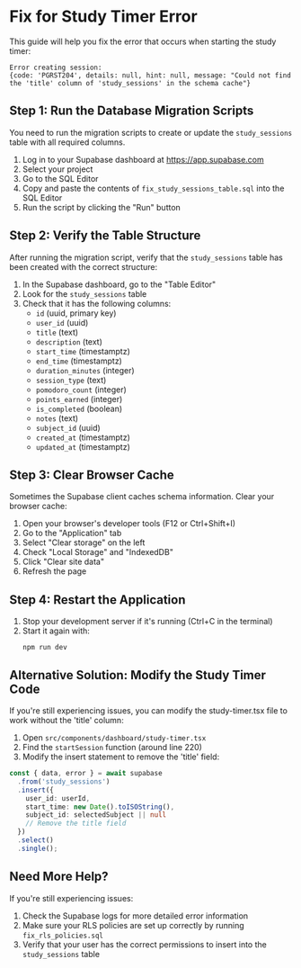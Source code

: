 # Fix for Study Timer Error

This guide will help you fix the error that occurs when starting the study timer:
```
Error creating session: 
{code: 'PGRST204', details: null, hint: null, message: "Could not find the 'title' column of 'study_sessions' in the schema cache"}
```

## Step 1: Run the Database Migration Scripts

You need to run the migration scripts to create or update the `study_sessions` table with all required columns.

1. Log in to your Supabase dashboard at https://app.supabase.com
2. Select your project
3. Go to the SQL Editor
4. Copy and paste the contents of `fix_study_sessions_table.sql` into the SQL Editor
5. Run the script by clicking the "Run" button

## Step 2: Verify the Table Structure

After running the migration script, verify that the `study_sessions` table has been created with the correct structure:

1. In the Supabase dashboard, go to the "Table Editor"
2. Look for the `study_sessions` table
3. Check that it has the following columns:
   - `id` (uuid, primary key)
   - `user_id` (uuid)
   - `title` (text)
   - `description` (text)
   - `start_time` (timestamptz)
   - `end_time` (timestamptz)
   - `duration_minutes` (integer)
   - `session_type` (text)
   - `pomodoro_count` (integer)
   - `points_earned` (integer)
   - `is_completed` (boolean)
   - `notes` (text)
   - `subject_id` (uuid)
   - `created_at` (timestamptz)
   - `updated_at` (timestamptz)

## Step 3: Clear Browser Cache

Sometimes the Supabase client caches schema information. Clear your browser cache:

1. Open your browser's developer tools (F12 or Ctrl+Shift+I)
2. Go to the "Application" tab
3. Select "Clear storage" on the left
4. Check "Local Storage" and "IndexedDB"
5. Click "Clear site data"
6. Refresh the page

## Step 4: Restart the Application

1. Stop your development server if it's running (Ctrl+C in the terminal)
2. Start it again with:
   ```
   npm run dev
   ```

## Alternative Solution: Modify the Study Timer Code

If you're still experiencing issues, you can modify the study-timer.tsx file to work without the 'title' column:

1. Open `src/components/dashboard/study-timer.tsx`
2. Find the `startSession` function (around line 220)
3. Modify the insert statement to remove the 'title' field:

```typescript
const { data, error } = await supabase
  .from('study_sessions')
  .insert({
    user_id: userId,
    start_time: new Date().toISOString(),
    subject_id: selectedSubject || null
    // Remove the title field
  })
  .select()
  .single();
```

## Need More Help?

If you're still experiencing issues:
1. Check the Supabase logs for more detailed error information
2. Make sure your RLS policies are set up correctly by running `fix_rls_policies.sql`
3. Verify that your user has the correct permissions to insert into the `study_sessions` table 